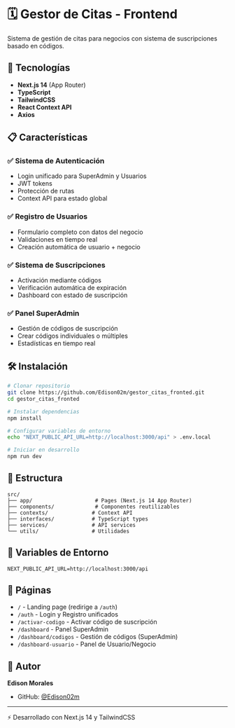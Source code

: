 # 🗓️ Gestor de Citas - Frontend

Sistema de gestión de citas para negocios con sistema de suscripciones basado en códigos.

## 🚀 Tecnologías

- **Next.js 14** (App Router)
- **TypeScript**
- **TailwindCSS**
- **React Context API**
- **Axios**

## 📋 Características

### ✅ Sistema de Autenticación
- Login unificado para SuperAdmin y Usuarios
- JWT tokens
- Protección de rutas
- Context API para estado global

### ✅ Registro de Usuarios
- Formulario completo con datos del negocio
- Validaciones en tiempo real
- Creación automática de usuario + negocio

### ✅ Sistema de Suscripciones
- Activación mediante códigos
- Verificación automática de expiración
- Dashboard con estado de suscripción

### ✅ Panel SuperAdmin
- Gestión de códigos de suscripción
- Crear códigos individuales o múltiples
- Estadísticas en tiempo real

## 🛠️ Instalación

```bash
# Clonar repositorio
git clone https://github.com/Edison02m/gestor_citas_fronted.git
cd gestor_citas_fronted

# Instalar dependencias
npm install

# Configurar variables de entorno
echo "NEXT_PUBLIC_API_URL=http://localhost:3000/api" > .env.local

# Iniciar en desarrollo
npm run dev
```

## 📁 Estructura

```
src/
├── app/                    # Pages (Next.js 14 App Router)
├── components/             # Componentes reutilizables
├── contexts/              # Context API
├── interfaces/            # TypeScript types
├── services/              # API services
└── utils/                 # Utilidades
```

## 🔐 Variables de Entorno

```env
NEXT_PUBLIC_API_URL=http://localhost:3000/api
```

## 🎨 Páginas

- `/` - Landing page (redirige a `/auth`)
- `/auth` - Login y Registro unificados
- `/activar-codigo` - Activar código de suscripción
- `/dashboard` - Panel SuperAdmin
- `/dashboard/codigos` - Gestión de códigos (SuperAdmin)
- `/dashboard-usuario` - Panel de Usuario/Negocio

## 👤 Autor

**Edison Morales**
- GitHub: [@Edison02m](https://github.com/Edison02m)

---

⚡ Desarrollado con Next.js 14 y TailwindCSS
